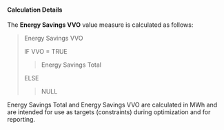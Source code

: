 
#### Calculation Details

The **Energy Savings VVO** value measure is calculated as follows:

> Energy Savings VVO
>
> IF VVO = TRUE
>
>> Energy Savings Total
>
> ELSE
>
>> NULL

Energy Savings Total and Energy Savings VVO are calculated in MWh and are intended for use as targets (constraints) during optimization and for reporting.
